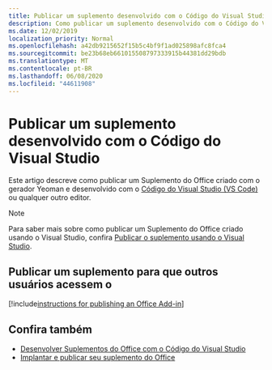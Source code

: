 ```yaml
---
title: Publicar um suplemento desenvolvido com o Código do Visual Studio
description: Como publicar um suplemento desenvolvido com o Código do Visual Studio
ms.date: 12/02/2019
localization_priority: Normal
ms.openlocfilehash: a42db9215652f15b5c4bf9f1ad025898afc8fca4
ms.sourcegitcommit: be23b68eb661015508797333915b44381dd29bdb
ms.translationtype: MT
ms.contentlocale: pt-BR
ms.lasthandoff: 06/08/2020
ms.locfileid: "44611908"
---
```

# <a name="publish-an-add-in-developed-with-visual-studio-code"></a>Publicar um suplemento desenvolvido com o Código do Visual Studio

Este artigo descreve como publicar um Suplemento do Office criado com o gerador Yeoman e desenvolvido com o [Código do Visual Studio (VS Code)](https://code.visualstudio.com) ou qualquer outro editor.

> [!NOTE]
> Para saber mais sobre como publicar um Suplemento do Office criado usando o Visual Studio, confira [Publicar o suplemento usando o Visual Studio](package-your-add-in-using-visual-studio.md).

## <a name="publishing-an-add-in-for-other-users-to-access"></a>Publicar um suplemento para que outros usuários acessem o

[!include[instructions for publishing an Office Add-in](../includes/publish-add-in.md)]

## <a name="see-also"></a>Confira também

- [Desenvolver Suplementos do Office com o Código do Visual Studio](../develop/develop-add-ins-vscode.md)
- [Implantar e publicar seu suplemento do Office](../publish/publish.md)